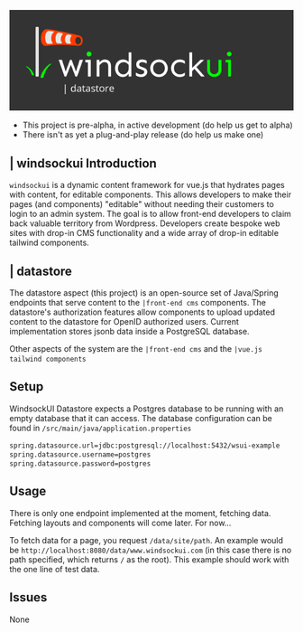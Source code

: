 ![windsockui logo](src/main/resources/windsockui-datastore-dark.png)
* This project is pre-alpha, in active development (do help us get to alpha)
* There isn't as yet a plug-and-play release (do help us make one)

## | windsockui Introduction
`windsockui` is a dynamic content framework for vue.js that hydrates pages with content, for editable components. This allows developers to make their pages (and components) "editable" without needing their customers to login to an admin system. The goal is to allow front-end developers to claim back valuable territory from Wordpress. Developers create bespoke web sites with drop-in CMS functionality and a wide array of drop-in editable tailwind components. 

## | datastore
The datastore aspect (this project) is an open-source set of Java/Spring endpoints that serve content to the `|front-end cms` components. The datastore's authorization features allow components to upload updated content to the datastore for OpenID authorized users. Current implementation stores jsonb data inside a PostgreSQL database. 

Other aspects of the system are the `|front-end cms` and the `|vue.js tailwind components`  

## Setup
WindsockUI Datastore expects a Postgres database to be running with an empty database that it can access. The database configuration can be found in `/src/main/java/application.properties`

```properties
spring.datasource.url=jdbc:postgresql://localhost:5432/wsui-example
spring.datasource.username=postgres
spring.datasource.password=postgres
```

## Usage
There is only one endpoint implemented at the moment, fetching data. Fetching layouts and components will come later. For now...

To fetch data for a page, you request `/data/site/path`. An example would be
`http://localhost:8080/data/www.windsockui.com` (in this case there is no path specified, which returns `/` as the root). This example should work with the one line of test data.


## Issues
None 

